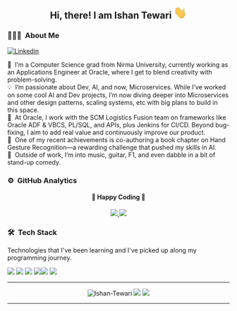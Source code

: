 <div align="center">
  <h2> 
    Hi, there! I am Ishan Tewari <img src="https://github.com/Ishan-Tewari/Ishan-Tewari/blob/main/hi.gif" width="30px">
  </h2>
</div>

### 👨🏻‍💻 &nbsp;About Me

[![Linkedin](https://img.shields.io/badge/-LinkedIn-blue?style=flat&logo=Linkedin&logoColor=white&link=https://www.linkedin.com/in/jaybkim/)](https://www.linkedin.com/in/ishan-tewari-1a1938169/)
<!--[![Medium](https://img.shields.io/badge/-Medium-black?style=flat&logo=Medium&logoColor=white&link=https://medium.com/@ishantewari/)](https://medium.com/@ishantewari) -->

🔭 &nbsp;I’m a Computer Science grad from Nirma University, currently working as an Applications Engineer at Oracle, where I get to blend creativity with problem-solving.\
💡 &nbsp;I’m passionate about Dev, AI, and now, Microservices. While I’ve worked on some cool AI and Dev projects, I’m now diving deeper into Microservices and other design patterns, scaling systems, etc with big plans to build in this space.\
💼 &nbsp;At Oracle, I work with the SCM Logistics Fusion team on frameworks like Oracle ADF & VBCS, PL/SQL, and APIs, plus Jenkins for CI/CD. Beyond bug-fixing, I aim to add real value and continuously improve our product.\
📖 &nbsp;One of my recent achievements is co-authoring a book chapter on Hand Gesture Recognition—a rewarding challenge that pushed my skills in AI.\
🎸 &nbsp;Outside of work, I’m into music, guitar, F1, and even dabble in a bit of stand-up comedy.

### ⚙️ &nbsp;GitHub Analytics

<div align="center">
  <h4> 
    🏃 Happy Coding 🏃 
  </h4>
</div>
<p align="center">
  <a href="https://github.com/Ishan-Tewari">
    <img height="180em" src="https://github-readme-stats.vercel.app/api?username=Ishan-Tewari&count_private=true&theme=algolia&hide_border=true&show_icons=true&include_all_commits=true"/>
    <img height="180em" src="https://github-readme-stats.vercel.app/api/top-langs/?username=Ishan-Tewari&theme=algolia&hide_border=true&langs_count=9&layout=compact"/>
  </a>
</p>

### 🛠 &nbsp;Tech Stack

Technologies that I've been learning and I've picked up along my programming journey.

<img src="https://img.shields.io/badge/Java-3776AB?style=for-the-badge&logo=python&logoColor=white"> <img src="https://img.shields.io/badge/Python-3776AB?style=for-the-badge&logo=python&logoColor=white"> <img src="https://img.shields.io/badge/HTML-239120?style=for-the-badge&logo=html5&logoColor=white"> <img src="https://img.shields.io/badge/CSS-239120?&style=for-the-badge&logo=css3&logoColor=white"><img src="https://img.shields.io/badge/C-00599C?style=for-the-badge&logo=c&logoColor=white">  <img src="https://img.shields.io/badge/PHP-777BB4?style=for-the-badge&logo=php&logoColor=white"> 
 
<!-- <img src="https://img.shields.io/badge/Express.js-404D59?style=for-the-badge">
<img src="https://img.shields.io/badge/MySQL-00000F?style=for-the-badge&logo=mysql&logoColor=white"> 
<img src="https://img.shields.io/badge/MongoDB-4EA94B?style=for-the-badge&logo=mongodb&logoColor=white">  -->



---

<p align="center">
  <img src="https://komarev.com/ghpvc/?username=Ishan-Tewari" alt="Ishan-Tewari" />
    <a href="https://github.com/Ishan-Tewari/"><img src="https://img.shields.io/github/followers/Ishan-Tewari?style=flat&color=red&label=GitHub%20Followers%20"/></a>
  <a href="https://github.com/Ishan-Tewari/"><img src="https://img.shields.io/github/last-commit/Ishan-Tewari/Ishan-Tewari?style=flat&color=brightgreen&label=Last%20Updated%20"/></a>
</p>

---
